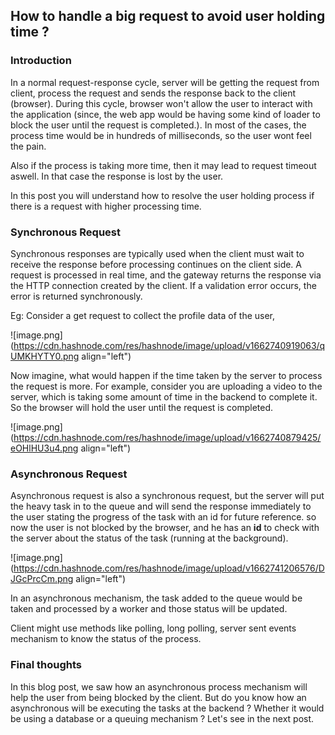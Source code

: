 ## How to handle a big request to avoid user holding time ?

### Introduction
In a normal request-response cycle, server will be getting the request from client, process the request and sends the response back to the client (browser). During this cycle, browser won't allow the user to interact with the application (since, the web app would be having some kind of loader to block the user until the request is completed.). In most of the cases, the process time would be in hundreds of milliseconds, so the user wont feel the pain. 

Also if the process is taking more time, then it may lead to request timeout aswell. In that case the response is lost by the user. 

In this post you will understand how to resolve the user holding process if there is a request with higher processing time. 

### Synchronous Request
Synchronous responses are typically used when the client must wait to receive the response before processing continues on the client side. A request is processed in real time, and the gateway returns the response via the HTTP connection created by the client. If a validation error occurs, the error is returned synchronously.

Eg: Consider a get request to collect the profile data of the user, 


![image.png](https://cdn.hashnode.com/res/hashnode/image/upload/v1662740919063/qUMKHYTY0.png align="left")

Now imagine, what would happen if the time taken by the server to process the request is more. For example, consider you are uploading a video to the server, which is taking some amount of time in the backend to complete it. So the browser will hold the user until the request is completed. 

![image.png](https://cdn.hashnode.com/res/hashnode/image/upload/v1662740879425/eOHlHU3u4.png align="left")

### Asynchronous Request

Asynchronous request is also a synchronous request, but the server will put the heavy task in to the queue and will send the response immediately to the user stating the progress of the task with an id for future reference. so now the user is not blocked by the browser, and he has an **id** to check with the server about the status of the task (running at the background).


![image.png](https://cdn.hashnode.com/res/hashnode/image/upload/v1662741206576/DJGcPrcCm.png align="left")

In an asynchronous mechanism, the task added to the queue would be taken and processed by a worker and those status will be updated. 

Client might use methods like polling, long polling, server sent events mechanism to know the status of the process.

### Final thoughts
In this blog post, we saw how an asynchronous process mechanism will help the user from being blocked by the client. But do you know how an asynchronous will be executing the tasks at the backend ? Whether it would be using a database or a queuing mechanism ? Let's see in the next post. 


